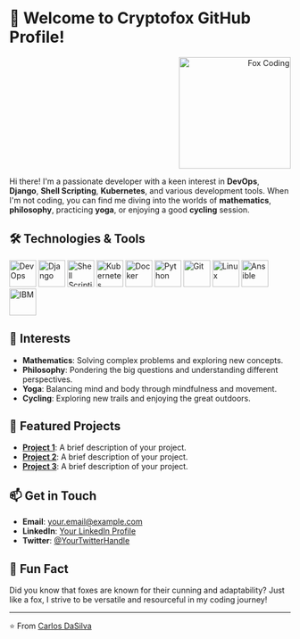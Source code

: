 # 🦊 Welcome to Cryptofox GitHub Profile!

<div align="right">
  <img src="https://images.unsplash.com/photo-1517694712202-14dd9538aa97?ixlib=rb-1.2.1&auto=format&fit=crop&w=200&q=60" alt="Fox Coding" width="200" />
</div>

Hi there! I'm a passionate developer with a keen interest in **DevOps**, **Django**, **Shell Scripting**, **Kubernetes**, and various development tools. When I'm not coding, you can find me diving into the worlds of **mathematics**, **philosophy**, practicing **yoga**, or enjoying a good **cycling** session.

## 🛠️ Technologies & Tools

<p align="left">
  <img src="https://img.icons8.com/color/48/000000/server.png" alt="DevOps" width="48" title="DevOps" />
  <img src="https://img.icons8.com/color/48/000000/django.png" alt="Django" width="48" title="Django" />
  <img src="https://img.icons8.com/color/48/000000/bash.png" alt="Shell Scripting" width="48" title="Shell Scripting" />
  <img src="https://img.icons8.com/color/48/000000/kubernetes.png" alt="Kubernetes" width="48" title="Kubernetes" />
  <img src="https://img.icons8.com/color/48/000000/docker.png" alt="Docker" width="48" title="Docker" />
  <img src="https://img.icons8.com/color/48/000000/python.png" alt="Python" width="48" title="Python" />
  <img src="https://img.icons8.com/color/48/000000/git.png" alt="Git" width="48" title="Git" />
  <img src="https://img.icons8.com/color/48/000000/linux.png" alt="Linux" width="48" title="Linux" />
  <img src="https://img.icons8.com/color/48/000000/ansible.png" alt="Ansible" width="48" title="Ansible" />
  <img src="https://img.icons8.com/color/48/000000/ibm.png" alt="IBM" width="48" title="IBM" />
</p>

## 🌱 Interests

- **Mathematics**: Solving complex problems and exploring new concepts.
- **Philosophy**: Pondering the big questions and understanding different perspectives.
- **Yoga**: Balancing mind and body through mindfulness and movement.
- **Cycling**: Exploring new trails and enjoying the great outdoors.

## 📂 Featured Projects

- **[Project 1](#)**: A brief description of your project.
- **[Project 2](#)**: A brief description of your project.
- **[Project 3](#)**: A brief description of your project.

## 📫 Get in Touch

- **Email**: [your.email@example.com](mailto:your.email@example.com)
- **LinkedIn**: [Your LinkedIn Profile](#)
- **Twitter**: [@YourTwitterHandle](#)

## 🦊 Fun Fact

Did you know that foxes are known for their cunning and adaptability? Just like a fox, I strive to be versatile and resourceful in my coding journey!

---

⭐️ From [Carlos DaSilva](https://github.com/cryptofoxtechcom)
